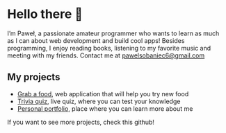 # Hello there 👋

I’m Paweł, a passionate amateur programmer who wants to learn as much as I can about web development and build cool apps!
Besides programming, I enjoy reading books, listening to my favorite music and meeting with my friends.
Contact me at pawelsobaniec6@gmail.com

## My projects
* [Grab a food](https://grabafood.vercel.app/), web application that will help you try new food
* [Trivia quiz](https://quizgame-1xt4.vercel.app/), live quiz, where you can test your knowledge
* [Personal portfolio](https://portfolio-infiplaya.vercel.app/), place where you can learn more about me


If you want to see more projects, check this github!

